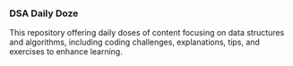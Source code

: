 ### DSA Daily Doze

This repository offering daily doses of content focusing on data structures and algorithms, including coding challenges, explanations, tips, and exercises to enhance learning.

